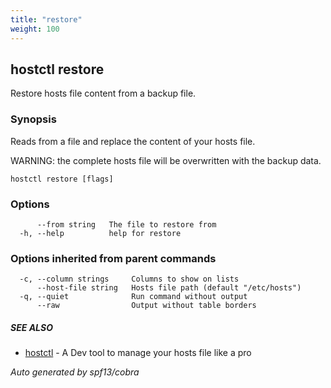 ```yaml
---
title: "restore"
weight: 100
---
```


## hostctl restore

Restore hosts file content from a backup file.

### Synopsis


Reads from a file and replace the content of your hosts file.

WARNING: the complete hosts file will be overwritten with the backup data.


```
hostctl restore [flags]
```

### Options

```
      --from string   The file to restore from
  -h, --help          help for restore
```

### Options inherited from parent commands

```
  -c, --column strings     Columns to show on lists
      --host-file string   Hosts file path (default "/etc/hosts")
  -q, --quiet              Run command without output
      --raw                Output without table borders
```

##### SEE ALSO

* [hostctl](/docs/cli-usage/hostctl)	 - A Dev tool to manage your hosts file like a pro

*Auto generated by spf13/cobra*
